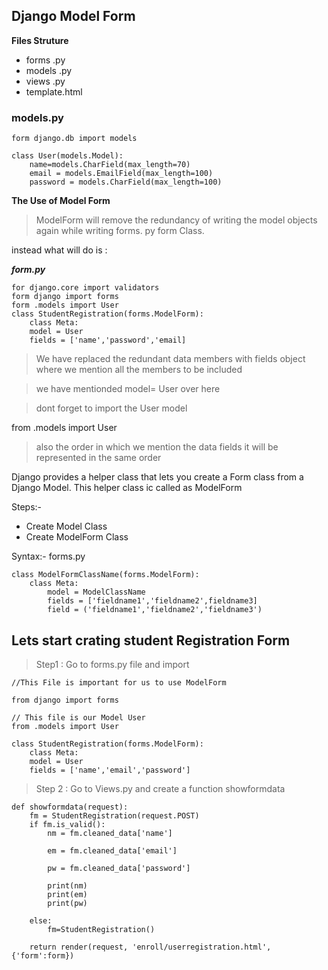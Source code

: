 
## Django Model Form 

**Files Struture**

* forms .py
* models .py
* views .py
* template.html 

### models.py ### 

    form django.db import models

    class User(models.Model):
        name=models.CharField(max_length=70)
        email = models.EmailField(max_length=100)
        password = models.CharField(max_length=100)


**The Use of Model Form**

> ModelForm will remove the redundancy of writing the model objects again while writing forms. py form Class.

instead what will do is :


***form.py***

    for django.core import validators
    form django import forms
    form .models import User
    class StudentRegistration(forms.ModelForm):
        class Meta:
        model = User
        fields = ['name','password','email]

> We have replaced the redundant data members with fields object where we mention all the members to be included

> we have mentionded 
    model= User over here 

> dont forget to import the User model

from .models import User


> also the order in which we mention the data fields it will be represented in the same order




Django provides a helper class that lets you create a Form class from a Django Model. This helper class ic called as ModelForm


Steps:-

* Create Model Class
* Create ModelForm Class

Syntax:-
forms.py


    class ModelFormClassName(forms.ModelForm):
        class Meta:
            model = ModelClassName
            fields = ['fieldname1','fieldname2',fieldname3]
            field = ('fieldname1','fieldname2','fieldname3')



## Lets start crating student Registration Form 

> Step1 : Go to forms.py file and import 

    //This File is important for us to use ModelForm

    from django import forms
    
    // This file is our Model User
    from .models import User

    class StudentRegistration(forms.ModelForm):
        class Meta:
        model = User
        fields = ['name','email','password']


> Step 2 : Go to Views.py and create a function showformdata

    def showformdata(request):
        fm = StudentRegistration(request.POST)
        if fm.is_valid():
            nm = fm.cleaned_data['name']

            em = fm.cleaned_data['email']

            pw = fm.cleaned_data['password']

            print(nm)
            print(em)
            print(pw)
        
        else:
            fm=StudentRegistration()

        return render(request, 'enroll/userregistration.html',{'form':form})
